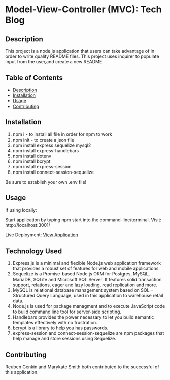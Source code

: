 # Model-View-Controller (MVC): Tech Blog

## Description

This project is a node.js application that users can take advantage of in order to write quality README files. This project uses inquirer to populate input from the user,and create a new README.

  ## Table of Contents
  - [Description](#description)
  - [Installation](#installation)
  - [Usage](#usage)
  - [Contributing](#contributing)


## Installation

1. npm i - to install all file in order for npm to work
2. npm init - to create a json file
3. npm install express sequelize mysql2
4. npm install express-handlebars
5. npm install dotenv
6. npm install bcrypt 
6. npm install express-session 
7. npm install connect-session-sequelize

Be sure to establish your own .env file!

## Usage

If using locally:

Start application by typing npm start into the command-line/terminal. 
Visit: http://localhost:3001/

Live Deployment: [View Application](https://tranquil-scrubland-09008.herokuapp.com/)


## Technology Used

1. Express.js is a minimal and flexible Node.js web application framework that provides a robust set of features for web and mobile applications.
2. Sequelize is a Promise-based Node.js ORM for Postgres, MySQL, MariaDB, SQLite and Microsoft SQL Server. It features solid transaction support, relations, eager and lazy loading, read replication and more.
3. MySQL is relational database management system based on SQL – Structured Query Language, used in this application to warehouse retail data.
4. Node.js is used for package managment and to execute JavaScript code to build command line tool for server-side scripting.
5. Handlebars provides the power necessary to let you build semantic templates effectively with no frustration.
6. bcrypt is a library to help you has passwords.
7. express-session and connect-session-sequelize are npm packages that help manage and store sessions using Sequelize. 

## Contributing

Reuben Genkin and Marykate Smith both contributed to the successful of this application.   